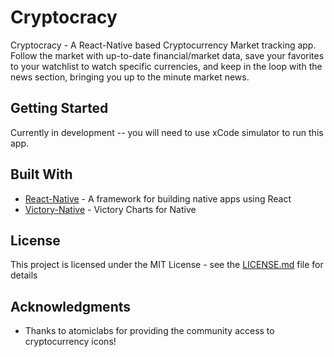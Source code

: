 # Cryptocracy

Cryptocracy - A React-Native based Cryptocurrency Market tracking app. Follow the market with up-to-date financial/market data, save your favorites to your watchlist to watch specific currencies, and keep in the loop with the news section, bringing you up to the minute market news.

## Getting Started

Currently in development -- you will need to use xCode simulator to run this app.

## Built With

* [React-Native](https://facebook.github.io/react-native/) - A framework for building native apps using React
* [Victory-Native](https://github.com/FormidableLabs/victory-native) - Victory Charts for Native

## License

This project is licensed under the MIT License - see the [LICENSE.md](LICENSE.md) file for details

## Acknowledgments

* Thanks to atomiclabs for providing the community access to cryptocurrency icons!

